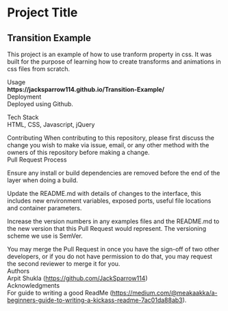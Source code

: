 <h1>Project Title</h1>
<h2>Transition Example</h2>
<p>This project is an example of how to use tranform property in css. It was built for the purpose of learning how to create transforms and animations in css files from scratch.</p>
Usage<br> 
<strong>https://jacksparrow114.github.io/Transition-Example/</strong>
<br>
Deployment<br>
Deployed using Github.

Tech Stack<br>
HTML, CSS, Javascript, jQuery

Contributing When contributing to this repository, please first discuss the change you wish to make via issue, email, or any other method with the owners of this repository before making a change.
<br>
Pull Request Process<br>

Ensure any install or build dependencies are removed before the end of the layer when doing a build.

Update the README.md with details of changes to the interface, this includes new environment variables, exposed ports, useful file locations and container parameters.

Increase the version numbers in any examples files and the README.md to the new version that this Pull Request would represent. The versioning scheme we use is SemVer.

You may merge the Pull Request in once you have the sign-off of two other developers, or if you do not have permission to do that, you may request the second reviewer to merge it for you.
<br>
Authors<br>
Arpit Shukla (https://github.com/JackSparrow114)
<br>
Acknowledgments<br>
For guide to writing a good ReadMe (https://medium.com/@meakaakka/a-beginners-guide-to-writing-a-kickass-readme-7ac01da88ab3).
